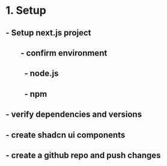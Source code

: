 # 1. Setup 
##  - Setup next.js project
## &nbsp;&nbsp;&nbsp;&nbsp;&nbsp;&nbsp;&nbsp; - confirm environment
##   &nbsp;&nbsp;&nbsp;&nbsp;&nbsp;&nbsp;&nbsp;&nbsp;&nbsp; - node.js
##   &nbsp;&nbsp;&nbsp;&nbsp;&nbsp;&nbsp;&nbsp;&nbsp;&nbsp; - npm

## - verify dependencies and versions
## - create shadcn ui  components
## - create a github repo and push changes